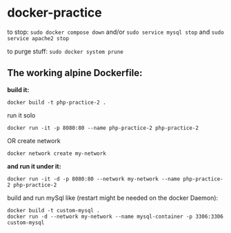 # docker-practice

to stop:
```sudo docker compose down```
and/or
```sudo service mysql stop```
and
```sudo service apache2 stop```

to purge stuff:
```sudo docker system prune```

## The working alpine Dockerfile:

**build it:**
```
docker build -t php-practice-2 .
```
run it solo 
```
docker run -it -p 8080:80 --name php-practice-2 php-practice-2

```

OR create network

```
docker network create my-network
```

**and run it under it:**

```
docker run -it -d -p 8080:80 --network my-network --name php-practice-2 php-practice-2
```

build and run mySql like (restart might be needed on the docker Daemon):

```
docker build -t custom-mysql .
docker run -d --network my-network --name mysql-container -p 3306:3306 custom-mysql
```

